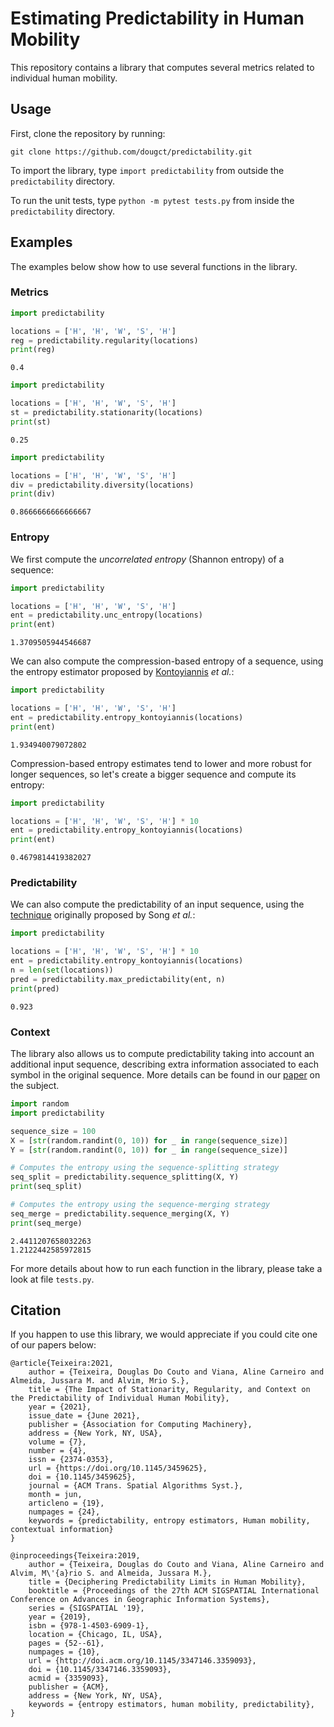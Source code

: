 # Estimating Predictability in Human Mobility

This repository contains a library that computes several metrics related to individual human mobility. 


## Usage

First, clone the repository by running:

```
git clone https://github.com/dougct/predictability.git
```

To import the library, type `import predictability` from outside the `predictability` directory.

To run the unit tests, type `python -m pytest tests.py` from inside the `predictability` directory.


## Examples

The examples below show how to use several functions in the library.

### Metrics

```python
import predictability

locations = ['H', 'H', 'W', 'S', 'H']
reg = predictability.regularity(locations)
print(reg)
```

```
0.4
```

```python
import predictability

locations = ['H', 'H', 'W', 'S', 'H']
st = predictability.stationarity(locations)
print(st)
```

```
0.25
```

```python
import predictability

locations = ['H', 'H', 'W', 'S', 'H']
div = predictability.diversity(locations)
print(div)
```

```
0.8666666666666667
```

### Entropy

We first compute the _uncorrelated entropy_ (Shannon entropy) of a sequence:

```python
import predictability

locations = ['H', 'H', 'W', 'S', 'H']
ent = predictability.unc_entropy(locations)
print(ent)
```

```
1.3709505944546687
```

We can also compute the compression-based entropy of a sequence, using the entropy estimator proposed by [Kontoyiannis](https://ieeexplore.ieee.org/abstract/document/669425) _et al._:

```python
import predictability

locations = ['H', 'H', 'W', 'S', 'H']
ent = predictability.entropy_kontoyiannis(locations)
print(ent)
```

```
1.934940079072802
```

Compression-based entropy estimates tend to lower and more robust for longer sequences, so let's create a bigger sequence and compute its entropy:

```python
import predictability

locations = ['H', 'H', 'W', 'S', 'H'] * 10
ent = predictability.entropy_kontoyiannis(locations)
print(ent)
```

```
0.4679814419382027
```


### Predictability

We can also compute the predictability of an input sequence, using the [technique](https://science.sciencemag.org/content/327/5968/1018) originally proposed by Song _et al._:

```python
import predictability

locations = ['H', 'H', 'W', 'S', 'H'] * 10
ent = predictability.entropy_kontoyiannis(locations)
n = len(set(locations))
pred = predictability.max_predictability(ent, n)
print(pred)
```

```
0.923
```


### Context

The library also allows us to compute predictability taking into account an additional input sequence, describing extra information associated to each symbol in the original sequence. More details can be found in our [paper](https://dl.acm.org/doi/10.1145/3459625) on the subject.

```python
import random
import predictability

sequence_size = 100
X = [str(random.randint(0, 10)) for _ in range(sequence_size)]
Y = [str(random.randint(0, 10)) for _ in range(sequence_size)]

# Computes the entropy using the sequence-splitting strategy
seq_split = predictability.sequence_splitting(X, Y)
print(seq_split)

# Computes the entropy using the sequence-merging strategy
seq_merge = predictability.sequence_merging(X, Y)
print(seq_merge)
```

```
2.4411207658032263
1.2122442585972815
```

For more details about how to run each function in the library, please take a look at file `tests.py`.


## Citation

If you happen to use this library, we would appreciate if you could cite one of our papers below:


```
@article{Teixeira:2021,
    author = {Teixeira, Douglas Do Couto and Viana, Aline Carneiro and Almeida, Jussara M. and Alvim, Mrio S.},
    title = {The Impact of Stationarity, Regularity, and Context on the Predictability of Individual Human Mobility},
    year = {2021},
    issue_date = {June 2021},
    publisher = {Association for Computing Machinery},
    address = {New York, NY, USA},
    volume = {7},
    number = {4},
    issn = {2374-0353},
    url = {https://doi.org/10.1145/3459625},
    doi = {10.1145/3459625},
    journal = {ACM Trans. Spatial Algorithms Syst.},
    month = jun,
    articleno = {19},
    numpages = {24},
    keywords = {predictability, entropy estimators, Human mobility, contextual information}
}
```

```
@inproceedings{Teixeira:2019,
    author = {Teixeira, Douglas do Couto and Viana, Aline Carneiro and Alvim, M\'{a}rio S. and Almeida, Jussara M.},
    title = {Deciphering Predictability Limits in Human Mobility},
    booktitle = {Proceedings of the 27th ACM SIGSPATIAL International Conference on Advances in Geographic Information Systems},
    series = {SIGSPATIAL '19},
    year = {2019},
    isbn = {978-1-4503-6909-1},
    location = {Chicago, IL, USA},
    pages = {52--61},
    numpages = {10},
    url = {http://doi.acm.org/10.1145/3347146.3359093},
    doi = {10.1145/3347146.3359093},
    acmid = {3359093},
    publisher = {ACM},
    address = {New York, NY, USA},
    keywords = {entropy estimators, human mobility, predictability},
} 
```


